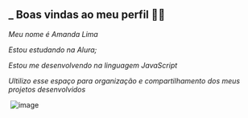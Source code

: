 ## _ Boas vindas ao meu perfil 👨‍🎓

_Meu nome é Amanda Lima_

_Estou estudando na Alura;_

_Estou me desenvolvendo na linguagem JavaScript_

_Ultilizo esse espaço para organização e compartilhamento dos meus projetos desenvolvidos_

![]()
![image](https://github.com/AmandaLimaSS07/AmandaLimaSS07/assets/170531352/1e52c175-fb02-4a33-b7d3-900cd34d94cd)
